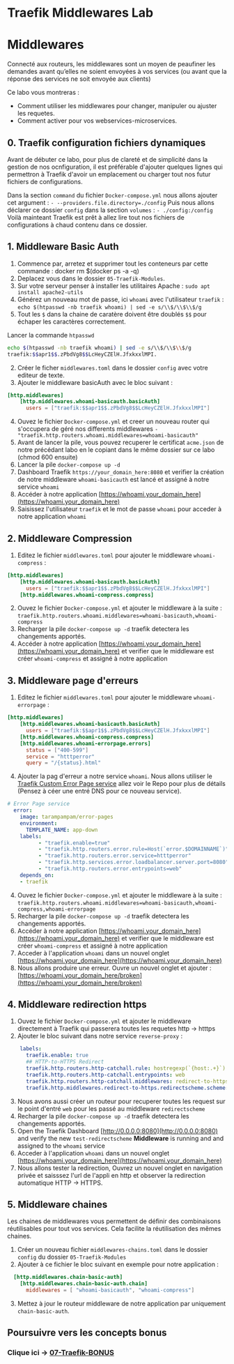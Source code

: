 # Traefik Middlewares Lab


# Middlewares

Connecté aux routeurs, les middlewares sont un moyen de peaufiner les demandes avant qu’elles ne soient envoyées à vos services (ou avant que la réponse des services ne soit envoyée aux clients)

Ce labo vous montreras :
* Comment utiliser les middlewares pour changer, manipuler ou ajuster les requetes.
* Comment activer pour vos webservices-microservices.

## 0. Traefik configuration fichiers dynamiques
Avant de débuter ce labo, pour plus de clareté et de simplicité dans la gestion de nos ocnfiguration,
il est préférable d'ajouter quelques lignes qui permettron à Traefik d'avoir un emplacement ou charger tout nos 
futur fichiers de configurations.

Dans la section `command` du fichier `Docker-compose.yml` nous allons ajouter cet argument : `- --providers.file.directory=./config`
Puis nous allons déclarer ce dossier `config` dans la section `volumes` : `- ./config:/config`
Voilà mainteant Traefik est prêt à allez lire tout nos fichiers de configurations à chaud contenu dans ce dossier.

## 1. Middleware Basic Auth
1. Commence par, arretez et supprimer tout les conteneurs par cette commande : docker rm $(docker ps -a -q)
2. Deplacez vous dans le dossier `05-Traefik-Modules`.
3. Sur votre serveur penser à installer les utilitaires Apache : `sudo apt install apache2-utils`
4. Générez un nouveau mot de passe, ici  `whoami` avec l'utilisateur `traefik` : `echo $(htpasswd -nb traefik whoami) | sed -e s/\\$/\\$\\$/g`
5. Tout les `$` dans la chaine de caratère doivent être doublés `$$` pour échaper les caractères correctement. 

Lancer la commande `htpasswd`

```bash
echo $(htpasswd -nb traefik whoami) | sed -e s/\\$/\\$\\$/g
traefik:$$apr1$$.zPbdVg8$$LcHeyCZElH.JfxkxxlMPI.

```
2. Créer le ficher `middlewares.toml` dans le dossier `config` avec votre editeur de texte.
3. Ajouter le middleware basicAuth avec le bloc suivant :
```toml
[http.middlewares]
    [http.middlewares.whoami-basicauth.basicAuth]
      users = ["traefik:$$apr1$$.zPbdVg8$$LcHeyCZElH.JfxkxxlMPI"]
```
4. Ouvez le fichier `Docker-compose.yml` et creer un nouveau router qui s'occupera de géré nos differents middlewares `- "traefik.http.routers.whoami.middlewares=whoami-basicauth"`
5. Avant de lancer la pile, vous pouvez recuperer le certificat `acme.json` de notre précédant labo en le copiant dans le même dossier sur ce labo (chmod 600 ensuite)
8. Lancer la pile `docker-compose up -d`
9. Dashboard Traefik  `https://your_domain_here:8080` et verifier la création de notre middleware `whoami-basicauth` est lancé et assigné à notre service `whoami`
10. Accéder à notre application [https://whoami.your_domain_here](https://whoami.your_domain_here)
11. Saisissez l'utilisateur `traefik`  et le mot de passe `whoami` pour acceder à notre application `whoami`

## 2. Middleware Compression
1. Editez le fichier `middlewares.toml` pour ajouter le middleware `whoami-compress` : 
````toml
[http.middlewares]
    [http.middlewares.whoami-basicauth.basicAuth]
      users = ["traefik:$$apr1$$.zPbdVg8$$LcHeyCZElH.JfxkxxlMPI"]
    [http.middlewares.whoami-compress.compress]
````
2. Ouvez le fichier `Docker-compose.yml` et ajouter le middleware à la suite  : `traefik.http.routers.whoami.middlewares=whoami-basicauth,whoami-compress`
3. Recharger la pile `docker-compose up -d` traefik detectera les changements apportés.
4. Accéder à notre application [https://whoami.your_domain_here](https://whoami.your_domain_here) et verifier que le middleware est créer `whoami-compress` et  assigné à notre application

## 3. Middleware page d'erreurs
1. Editez le fichier `middlewares.toml` pour ajouter le middleware `whoami-errorpage` : 
````toml
[http.middlewares]
    [http.middlewares.whoami-basicauth.basicAuth]
      users = ["traefik:$$apr1$$.zPbdVg8$$LcHeyCZElH.JfxkxxlMPI"]
    [http.middlewares.whoami-compress.compress]
    [http.middlewares.whoami-errorpage.errors]
      status = ["400-599"]
      service = "htttperror"
      query = "/{status}.html"
````
4. Ajouter la pag d'erreur a notre service `whoami`. Nous allons utiliser le [Traefik Custom Error Page service](https://github.com/guillaumebriday/traefik-custom-error-pages) allez voir le Repo pour plus de détails (Pensez à céer une entré DNS pour ce nouveau service).
  ```yaml
  # Error Page service
    error:
      image: tarampampam/error-pages
      environment:
        TEMPLATE_NAME: app-down
      labels:
            - "traefik.enable=true"
            - "traefik.http.routers.error.rule=Host(`error.$DOMAINNAME`)"
            - "traefik.http.routers.error.service=htttperror"
            - "traefik.http.services.error.loadbalancer.server.port=8080"
            - "traefik.http.routers.error.entrypoints=web"
      depends_on:
      - traefik
  ```
4. Ouvez le fichier `Docker-compose.yml` et ajouter le middleware à la suite : `traefik.http.routers.whoami.middlewares=whoami-basicauth,whoami-compress,whoami-errorpage`
6. Recharger la pile `docker-compose up -d` traefik detectera les changements apportés.
4. Accéder à notre application [https://whoami.your_domain_here](https://whoami.your_domain_here) et verifier que le middleware est créer `whoami-compress` et  assigné à notre application
8.  Acceder à l'application `whoami` dans un nouvel onglet  [https://whoami.your_domain_here](https://whoami.your_domain_here)
9.  Nous allons produire une erreur. Ouvre un nouvel onglet et ajouter :  [https://whoami.your_domain_here/broken](https://whoami.your_domain_here/broken)

## 4. Middleware redirection https
1. Ouvez le fichier `Docker-compose.yml` et ajouter le middleware directement à Traefik qui passerera toutes les requetes http -> htttps
2. Ajouter le bloc suivant dans notre service `reverse-proxy` : 
````yml
    labels:
      traefik.enable: true
      ## HTTP-to-HTTPS Redirect
      traefik.http.routers.http-catchall.rule: hostregexp(`{host:.+}`)
      traefik.http.routers.http-catchall.entrypoints: web
      traefik.http.routers.http-catchall.middlewares: redirect-to-https
      traefik.http.middlewares.redirect-to-https.redirectscheme.scheme: https
````
3. Nous avons aussi créer un routeur pour recuperer toutes les request sur le point d'entré `web` pour les passé au middleware `redirectscheme`
6. Recharger la pile `docker-compose up -d` traefik detectera les changements apportés.
10. Open the Traefik Dashboard [http://0.0.0.0:8080](http://0.0.0.0:8080) and verify the new `test-redirectscheme` **Middleware** is running and and assigned to the `whoami` service
8. Acceder à l'application `whoami` dans un nouvel onglet  [https://whoami.your_domain_here](https://whoami.your_domain_here)
12. Nous allons tester la redirection, Ouvrez un nouvel onglet en navigation privée et saisssez l'url de l'appli en http et observer la redirection automatique HTTP -> HTTPS. 

## 5. Middleware chaines
Les chaines de middlewares vous permettent de définir des combinaisons réutilisables pour tout vos services. Cela facilite la réutilisation des mêmes chaines.
1. Créer un nouveau fichier `middlewares-chains.toml` dans le dossier `config` du dossier `05-Traefik-Modules` 
2. Ajouter à ce fichier le bloc suivant en exemple pour notre application : 
````toml
  [http.middlewares.chain-basic-auth]
    [http.middlewares.chain-basic-auth.chain]
      middlewares = [ "whoami-basicauth", "whoami-compress"]
````
3. Mettez à jour le routeur middleware de notre application par uniquement `chain-basic-auth`.

## Poursuivre vers les concepts bonus

### Clique ici ->  [07-Traefik-BONUS](https://github.com/M0okz/Traefik-EdgeProxy/blob/main/07-Traefik-BONUS/traefik-bonus.md)